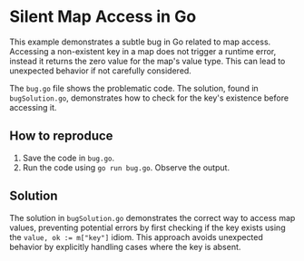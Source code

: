 # Silent Map Access in Go

This example demonstrates a subtle bug in Go related to map access. Accessing a non-existent key in a map does not trigger a runtime error, instead it returns the zero value for the map's value type.  This can lead to unexpected behavior if not carefully considered.

The `bug.go` file shows the problematic code.  The solution, found in `bugSolution.go`, demonstrates how to check for the key's existence before accessing it.

## How to reproduce
1. Save the code in `bug.go`.
2. Run the code using `go run bug.go`. Observe the output.

## Solution
The solution in `bugSolution.go` demonstrates the correct way to access map values, preventing potential errors by first checking if the key exists using the `value, ok := m["key"]` idiom. This approach avoids unexpected behavior by explicitly handling cases where the key is absent.